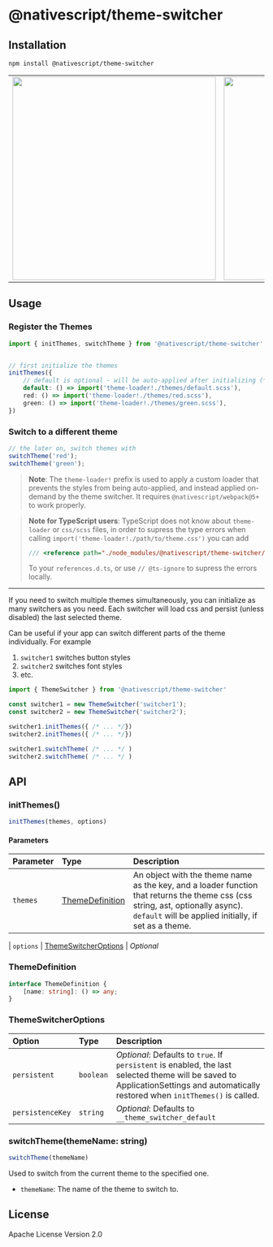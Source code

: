 # @nativescript/theme-switcher

## Installation

```cli
npm install @nativescript/theme-switcher
```

<table style="width:auto;">
	<tr>
		<td>
			<image src="https://user-images.githubusercontent.com/879060/138103861-95e5bc19-85e1-44c3-9243-dd5a0cc854f8.gif" 
			height="400"
			style="border-width: 1px; max-height: 500px;"/>
		</td>
		<td>
			<image src="https://user-images.githubusercontent.com/879060/138250899-3b774229-5348-4bbe-8856-3e1f157e6788.gif" 
			height="400"
			style="border-width: 1px; max-height: 500px;"/>
		</td>
	</tr>
</table>

## Usage

### Register the Themes

```ts
import { initThemes, switchTheme } from '@nativescript/theme-switcher'


// first initialize the themes
initThemes({
    // default is optional - will be auto-applied after initializing (*)
    default: () => import('theme-loader!./themes/default.scss'),
    red: () => import('theme-loader!./themes/red.scss'),
    green: () => import('theme-loader!./themes/green.scss'),
})

```

### Switch to a different theme

```ts
// the later on, switch themes with
switchTheme('red');
switchTheme('green');

```
> **Note**: The `theme-loader!` prefix is used to apply a custom loader that prevents the styles from being auto-applied, and instead applied on-demand by the theme switcher. It requires `@nativescript/webpack@5+` to work properly.


> **Note for TypeScript users**: TypeScript does not know about `theme-loader` or `css/scss` files, in order to supress the type errors when calling `import('theme-loader!./path/to/theme.css')` you can add
> ```ts
> /// <reference path="./node_modules/@nativescript/theme-switcher/shims.d.ts" />
> ```
> To your `references.d.ts`, or use `// @ts-ignore` to supress the errors locally.

---

If you need to switch multiple themes simultaneously, you can initialize as many switchers as you need. Each switcher will load css and persist (unless disabled) the last selected theme.

Can be useful if your app can switch different parts of the theme individually. For example
1. `switcher1` switches button styles
2. `switcher2` switches font styles
3. etc.

```ts
import { ThemeSwitcher } from '@nativescript/theme-switcher'

const switcher1 = new ThemeSwitcher('switcher1');
const switcher2 = new ThemeSwitcher('switcher2');

switcher1.initThemes({ /* ... */})
switcher2.initThemes({ /* ... */})

switcher1.switchTheme( /* ... */ )
switcher2.switchTheme( /* ... */ )
```

## API

### initThemes()

```ts
initThemes(themes, options)
```

#### Parameters
| Parameter | Type | Description
|:----------|:-----|:------
| `themes` | [ThemeDefinition](#themedefinition) | An object with the theme name as the key, and a loader function that returns the theme css (css string, ast, optionally async). `default` will be applied initially, if set as a theme.

| `options` | [ThemeSwitcherOptions](#themeswitcheroptions) | _Optional_

### ThemeDefinition
```ts
interface ThemeDefinition {
	[name: string]: () => any;
}
```
### ThemeSwitcherOptions
| Option | Type | Description
|:-------|:-----|:-----------
| `persistent` | `boolean` | _Optional_: Defaults to `true`. If `persistent` is enabled, the last selected theme will be saved to ApplicationSettings and automatically restored when `initThemes()` is called.
| `persistenceKey` | `string` | _Optional_: Defaults to  `__theme_switcher_default`



### switchTheme(themeName: string)

```ts
switchTheme(themeName)
```
Used to switch from the current theme to the specified one.
- `themeName`: The name of the theme to switch to.

## License

Apache License Version 2.0
